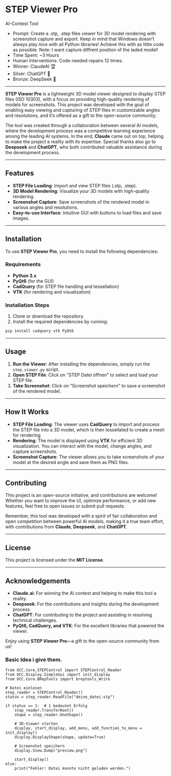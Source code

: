 # STEP Viewer Pro
AI-Contest Tool

- Prompt: Create a .stp, .step files viewer for 3D model rendering with screenshot capture and export. Keep in mind that Windows doesn’t always play nice with all Python libraries! Achieve this with as little code as possible. Note: I want capture diffrent position of the laded model!
- Time Spent: ~3 Hours
- Human Interventions: Code needed repairs 12 times.
- Winner: ClaudeAI 🏆
- Silver: ChatGPT 🥈
- Bronze: DeepSeek 🥉

---

**STEP Viewer Pro** is a lightweight 3D model viewer designed to display STEP files (ISO 10303), with a focus on providing high-quality rendering of models for screenshots. This project was developed with the goal of enabling easy viewing and capturing of STEP files in customizable angles and resolutions, and it’s offered as a gift to the open-source community.

The tool was created through a collaboration between several AI models, where the development process was a competitive learning experience among the leading AI systems. In the end, **Claude** came out on top, helping to make the project a reality with its expertise. Special thanks also go to **Deepseek** and **ChatGPT**, who both contributed valuable assistance during the development process.

---

## Features

- **STEP File Loading**: Import and view STEP files (.stp, .step).
- **3D Model Rendering**: Visualize your 3D models with high-quality rendering.
- **Screenshot Capture**: Save screenshots of the rendered model in various angles and resolutions.
- **Easy-to-use Interface**: Intuitive GUI with buttons to load files and save images.

---

## Installation

To use **STEP Viewer Pro**, you need to install the following dependencies:

### Requirements

- **Python 3.x**  
- **PyQt6** (for the GUI)
- **CadQuery** (for STEP file handling and tessellation)
- **VTK** (for rendering and visualization)

### Installation Steps

1. Clone or download the repository.
2. Install the required dependencies by running:

```bash
pip install cadquery vtk PyQt6
```

---

## Usage

1. **Run the Viewer**: After installing the dependencies, simply run the `step_viewer.py` script.
2. **Open STEP File**: Click on "STEP Datei öffnen" to select and load your STEP file.
3. **Take Screenshot**: Click on "Screenshot speichern" to save a screenshot of the rendered model.

---

## How It Works

- **STEP File Loading**: The viewer uses **CadQuery** to import and process the STEP file into a 3D model, which is then tessellated to create a mesh for rendering.
- **Rendering**: The model is displayed using **VTK** for efficient 3D visualization. You can interact with the model, change angles, and capture screenshots.
- **Screenshot Capture**: The viewer allows you to take screenshots of your model at the desired angle and save them as PNG files.

---

## Contributing

This project is an open-source initiative, and contributions are welcome! Whether you want to improve the UI, optimize performance, or add new features, feel free to open issues or submit pull requests.

Remember, this tool was developed with a spirit of fair collaboration and open competition between powerful AI models, making it a true team effort, with contributions from **Claude**, **Deepseek**, and **ChatGPT**.

---

## License

This project is licensed under the **MIT License**.

---

## Acknowledgements

- **Claude.ai**: For winning the AI contest and helping to make this tool a reality.
- **Deepseek**: For the contributions and insights during the development process.
- **ChatGPT**: For contributing to the project and assisting in resolving technical challenges.
- **PyQt6, CadQuery, and VTK**: For the excellent libraries that powered the viewer.

Enjoy using **STEP Viewer Pro**—a gift to the open-source community from us!

### Basic Idea i give them.

```
from OCC.Core.STEPControl import STEPControl_Reader
from OCC.Display.SimpleGui import init_display
from OCC.Core.BRepTools import breptools_Write

# Datei einlesen
step_reader = STEPControl_Reader()
status = step_reader.ReadFile("deine_datei.stp")

if status == 1:  # 1 bedeutet Erfolg
    step_reader.TransferRoot()
    shape = step_reader.OneShape()

    # 3D-Viewer starten
    display, start_display, add_menu, add_function_to_menu = init_display()
    display.DisplayShape(shape, update=True)
    
    # Screenshot speichern
    display.View.Dump("preview.png")
    
    start_display()
else:
    print("Fehler: Datei konnte nicht geladen werden.")
```

